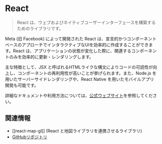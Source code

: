 # React

> React は、ウェブおよびネイティブユーザーインターフェースを構築するためのライブラリです。

Meta (旧 Facebook) によって開発された React は、宣言的かつコンポーネントベースのアプローチでインタラクティブなUIを効率的に作成することができます。React は、アプリケーションの状態が変化した際に、関連するコンポーネントのみを効率的に更新・レンダリングします。

主な特徴として、JSX と呼ばれるHTMLライクな構文によりコードの可読性が向上し、コンポーネントの再利用性が高いことが挙げられます。また、Node.js を用いたサーバーサイドレンダリングや、React Native を用いたモバイルアプリ開発も可能です。

詳細なドキュメントや利用方法については、[公式ウェブサイト](https://react.dev/)を参照してください。

## 関連情報

-   [[react-map-gl]] (React と地図ライブラリを連携させるライブラリ)
-   [GitHubリポジトリ](https://github.com/facebook/react)
